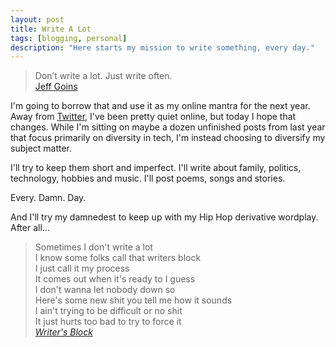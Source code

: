 ```yaml
---
layout: post
title: Write A Lot
tags: [blogging, personal]
description: "Here starts my mission to write something, every day."
---
```


> Don’t write a lot. Just write often.<br />
> [Jeff Goins](http://goinswriter.com/write-every-day/)

I'm going to borrow that and use it as my online mantra for the next year. Away from [Twitter](https://twitter.com/aebsr), I've been pretty quiet online, but today I hope that changes. While I'm sitting on maybe a dozen unfinished posts from last year that focus primarily on diversity in tech, I'm instead choosing to diversify my subject matter.

I'll try to keep them short and imperfect. I'll write about family, politics, technology, hobbies and music. I'll post poems, songs and stories.

Every. Damn. Day.

And I'll try my damnedest to keep up with my Hip Hop derivative wordplay. After all...

> Sometimes I don't write a lot<br />
> I know some folks call that writers block<br />
> I just call it my process<br />
> It comes out when it's ready to I guess<br />
> I don't wanna let nobody down so<br />
> Here's some new shit you tell me how it sounds<br />
> I ain't trying to be difficult or no shit<br />
> It just hurts too bad to try to force it<br />
> *[Writer's Block](http://genius.com/Brother-ali-writers-block-lyrics)*
